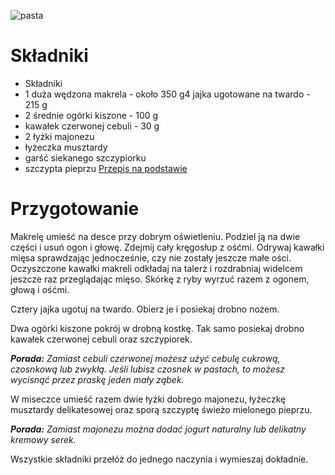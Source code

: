 ![pasta](https://cdn.aniagotuje.com/pictures/articles/2019/10/1324095-v-1500x1500.jpg)
# Składniki
- Składniki
- 1 duża wędzona makrela - około 350 g4 jajka ugotowane na twardo - 215 g
- 2 średnie ogórki kiszone - 100 g
- kawałek czerwonej cebuli - 30 g
- 2 łyżki majonezu
- łyżeczka musztardy
- garść siekanego szczypiorku
- szczypta pieprzu
[Przepis na podstawie](https://aniagotuje.pl/przepis/szybka-pasta-z-wedzonej-makreli)
# Przygotowanie
Makrelę umieść na desce przy dobrym oświetleniu. Podziel ją na dwie części i usuń ogon i głowę. Zdejmij cały kręgosłup z ośćmi. Odrywaj kawałki mięsa sprawdzając jednocześnie, czy nie zostały jeszcze małe ości. Oczyszczone kawałki makreli odkładaj na talerz i rozdrabniaj widelcem jeszcze raz przeglądając mięso. Skórkę z ryby wyrzuć razem z ogonem, głową i ośćmi. 

Cztery jajka ugotuj na twardo. Obierz je i posiekaj drobno nożem.

Dwa ogórki kiszone pokrój w drobną kostkę. Tak samo posiekaj drobno kawałek czerwonej cebuli oraz szczypiorek.

___Porada:__ Zamiast cebuli czerwonej możesz użyć cebulę cukrową, czosnkową lub zwykłą. Jeśli lubisz czosnek w pastach, to możesz wycisnąć przez praskę jeden mały ząbek._

W miseczce umieść razem dwie łyżki dobrego majonezu, łyżeczkę musztardy delikatesowej oraz sporą szczyptę świeżo mielonego pieprzu.

___Porada:__ Zamiast majonezu można dodać jogurt naturalny lub delikatny kremowy serek._

Wszystkie składniki przełóż do jednego naczynia i wymieszaj dokładnie. 
